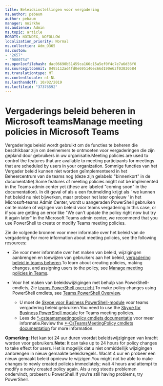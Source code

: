 ```yaml
---
title: Beleidsinstellingen voor vergadering
ms.author: pebaum
author: pebaum
manager: mnirkhe
ms.audience: Admin
ms.topic: article
ROBOTS: NOINDEX, NOFOLLOW
localization_priority: Normal
ms.collection: Adm_O365
ms.custom:
- "2657"
- "9000734"
ms.openlocfilehash: dac06690b51459ca166c15a5ef0f4c7e7a6d36f0
ms.sourcegitcommit: 0495112ad4fd0e695140ec66d190e62f03030584
ms.translationtype: MT
ms.contentlocale: nl-NL
ms.lasthandoff: 10/02/2019
ms.locfileid: "37376592"
---
```

# <a name="manage-meeting-policies-in-microsoft-teams"></a><span data-ttu-id="225a2-102">Vergaderings beleid beheren in Microsoft teams</span><span class="sxs-lookup"><span data-stu-id="225a2-102">Manage meeting policies in Microsoft Teams</span></span>

<span data-ttu-id="225a2-103">Vergaderings beleid wordt gebruikt om de functies te beheren die beschikbaar zijn om deelnemers te ontmoeten voor vergaderingen die zijn gepland door gebruikers in uw organisatie.</span><span class="sxs-lookup"><span data-stu-id="225a2-103">Meeting policies are used to control the features that are available to meeting participants for meetings that are scheduled by users in your organization.</span></span> <span data-ttu-id="225a2-104">Sommige functies van het Vergader beleid kunnen niet worden geïmplementeerd in het Beheercentrum van de teams nog (deze zijn gelabeld "binnenkort" in de documentatie).</span><span class="sxs-lookup"><span data-stu-id="225a2-104">Some features of meeting policies might not be implemented in the Teams admin center yet (these are labeled "coming soon" in the documentation).</span></span> <span data-ttu-id="225a2-105">In dit geval of als u een foutmelding krijgt als ' we kunnen het beleid nu niet bijwerken, maar probeer het later opnieuw ' in het Microsoft-teams Admin Center, wordt u aangeraden PowerShell gebruiken om te maken of wijzigen van beleid voor teams vergadering.</span><span class="sxs-lookup"><span data-stu-id="225a2-105">In this case, or if you are getting an error like "We can't update the policy right now but try it again later" in the Microsoft Teams admin center, we recommend that you use PowerShell to create or modify Teams meeting policies.</span></span> 

<span data-ttu-id="225a2-106">Zie de volgende bronnen voor meer informatie over het beleid van de vergadering:</span><span class="sxs-lookup"><span data-stu-id="225a2-106">For more information about meeting policies, see the following resources:</span></span>

- <span data-ttu-id="225a2-107">Zie voor meer informatie over het maken van beleid, wijzigingen aanbrengen en toewijzen van gebruikers aan het beleid, [vergadering beleid in teams beheren](https://docs.microsoft.com/en-us/microsoftteams/meeting-policies-in-teams).</span><span class="sxs-lookup"><span data-stu-id="225a2-107">To learn about creating policies, making changes, and assigning users to the policy, see [Manage meeting policies in Teams](https://docs.microsoft.com/en-us/microsoftteams/meeting-policies-in-teams).</span></span>

- <span data-ttu-id="225a2-108">Voor het maken van beleidswijzigingen met behulp van PowerShell-cmdlets, Zie [teams PowerShell overzicht](https://docs.microsoft.com/microsoftteams/teams-powershell-overview).</span><span class="sxs-lookup"><span data-stu-id="225a2-108">To make policy changes using PowerShell cmdlets, see [Teams PowerShell Overview](https://docs.microsoft.com/microsoftteams/teams-powershell-overview).</span></span> 
    - <span data-ttu-id="225a2-109">U moet de [Skype voor Business PowerShell-module](https://www.microsoft.com/download/details.aspx?id=39366) voor teams vergadering beleid gebruiken.</span><span class="sxs-lookup"><span data-stu-id="225a2-109">You need to use the [Skype for Business PowerShell module](https://www.microsoft.com/download/details.aspx?id=39366) for Teams meeting policies.</span></span> 
    - <span data-ttu-id="225a2-110">Lees de [\*-csteamsmeetingpolicy cmdlets documentatie](https://docs.microsoft.com/search/?search=CsTeamsMeetingPolicy&view=skype-ps) voor meer informatie.</span><span class="sxs-lookup"><span data-stu-id="225a2-110">Review the [\*-CsTeamsMeetingPolicy cmdlets documentation](https://docs.microsoft.com/search/?search=CsTeamsMeetingPolicy&view=skype-ps) for more information.</span></span>

<span data-ttu-id="225a2-111">**Opmerking:** Het kan tot 24 uur duren voordat beleidswijzigingen van kracht worden voor gebruikers.</span><span class="sxs-lookup"><span data-stu-id="225a2-111">**Note:** It can take up to 24 hours for policy changes to take effect for users.</span></span> <span data-ttu-id="225a2-112">Het is mogelijk dat u niet onmiddellijk wijzigingen aanbrengen in nieuw gemaakte beleidsregels. Wacht 4 uur en probeer een nieuw gemaakt beleid opnieuw te wijzigen.</span><span class="sxs-lookup"><span data-stu-id="225a2-112">You might not be able to make changes to newly created policies immediately; wait 4 hours and attempt to modify a newly created policy again.</span></span> <span data-ttu-id="225a2-113">Als u nog steeds problemen ondervindt, probeert u PowerShell.</span><span class="sxs-lookup"><span data-stu-id="225a2-113">If you're still having problems, try PowerShell.</span></span>  